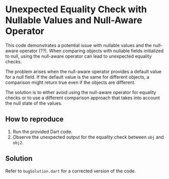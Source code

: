# Unexpected Equality Check with Nullable Values and Null-Aware Operator

This code demonstrates a potential issue with nullable values and the null-aware operator (??). When comparing objects with nullable fields initialized to null, using the null-aware operator can lead to unexpected equality checks.

The problem arises when the null-aware operator provides a default value for a null field. If the default value is the same for different objects, a comparison might return true even if the objects are different.

The solution is to either avoid using the null-aware operator for equality checks or to use a different comparison approach that takes into account the null state of the values.

## How to reproduce

1. Run the provided Dart code.
2. Observe the unexpected output for the equality check between `obj` and `obj2`.

## Solution

Refer to `bugSolution.dart` for a corrected version of the code.